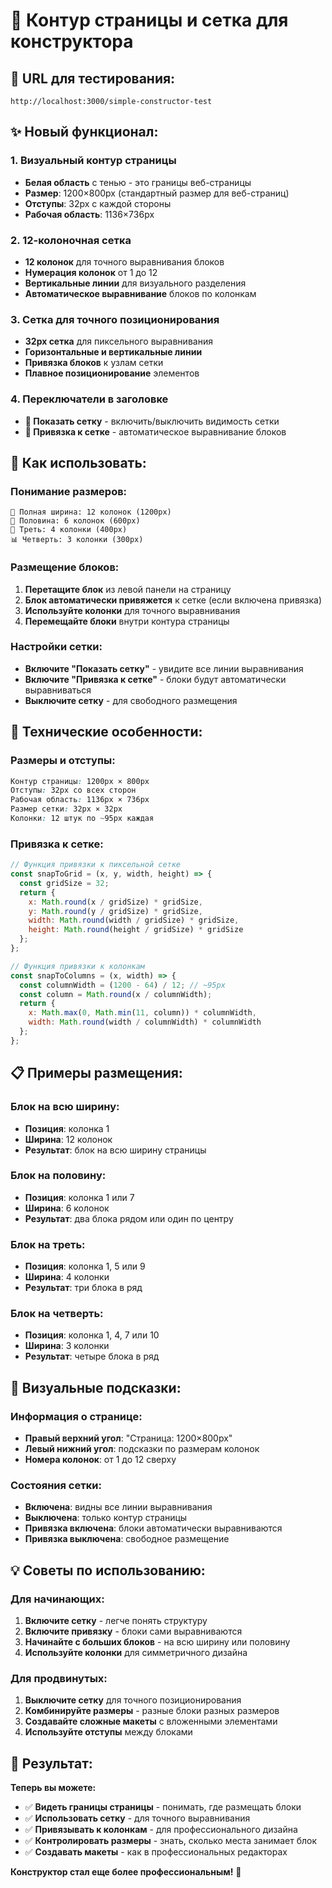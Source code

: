 # 📐 Контур страницы и сетка для конструктора

## 🚀 **URL для тестирования:**
`http://localhost:3000/simple-constructor-test`

## ✨ **Новый функционал:**

### 1. Визуальный контур страницы
- **Белая область** с тенью - это границы веб-страницы
- **Размер**: 1200×800px (стандартный размер для веб-страниц)
- **Отступы**: 32px с каждой стороны
- **Рабочая область**: 1136×736px

### 2. 12-колоночная сетка
- **12 колонок** для точного выравнивания блоков
- **Нумерация колонок** от 1 до 12
- **Вертикальные линии** для визуального разделения
- **Автоматическое выравнивание** блоков по колонкам

### 3. Сетка для точного позиционирования
- **32px сетка** для пиксельного выравнивания
- **Горизонтальные и вертикальные линии**
- **Привязка блоков** к узлам сетки
- **Плавное позиционирование** элементов

### 4. Переключатели в заголовке
- **📐 Показать сетку** - включить/выключить видимость сетки
- **🧲 Привязка к сетке** - автоматическое выравнивание блоков

## 🎯 **Как использовать:**

### Понимание размеров:
```
📏 Полная ширина: 12 колонок (1200px)
📱 Половина: 6 колонок (600px)
📐 Треть: 4 колонки (400px)
📊 Четверть: 3 колонки (300px)
```

### Размещение блоков:
1. **Перетащите блок** из левой панели на страницу
2. **Блок автоматически привяжется** к сетке (если включена привязка)
3. **Используйте колонки** для точного выравнивания
4. **Перемещайте блоки** внутри контура страницы

### Настройки сетки:
- **Включите "Показать сетку"** - увидите все линии выравнивания
- **Включите "Привязка к сетке"** - блоки будут автоматически выравниваться
- **Выключите сетку** - для свободного размещения

## 🔧 **Технические особенности:**

### Размеры и отступы:
```css
Контур страницы: 1200px × 800px
Отступы: 32px со всех сторон
Рабочая область: 1136px × 736px
Размер сетки: 32px × 32px
Колонки: 12 штук по ~95px каждая
```

### Привязка к сетке:
```javascript
// Функция привязки к пиксельной сетке
const snapToGrid = (x, y, width, height) => {
  const gridSize = 32;
  return {
    x: Math.round(x / gridSize) * gridSize,
    y: Math.round(y / gridSize) * gridSize,
    width: Math.round(width / gridSize) * gridSize,
    height: Math.round(height / gridSize) * gridSize
  };
};

// Функция привязки к колонкам
const snapToColumns = (x, width) => {
  const columnWidth = (1200 - 64) / 12; // ~95px
  const column = Math.round(x / columnWidth);
  return {
    x: Math.max(0, Math.min(11, column)) * columnWidth,
    width: Math.round(width / columnWidth) * columnWidth
  };
};
```

## 📋 **Примеры размещения:**

### Блок на всю ширину:
- **Позиция**: колонка 1
- **Ширина**: 12 колонок
- **Результат**: блок на всю ширину страницы

### Блок на половину:
- **Позиция**: колонка 1 или 7
- **Ширина**: 6 колонок
- **Результат**: два блока рядом или один по центру

### Блок на треть:
- **Позиция**: колонка 1, 5 или 9
- **Ширина**: 4 колонки
- **Результат**: три блока в ряд

### Блок на четверть:
- **Позиция**: колонка 1, 4, 7 или 10
- **Ширина**: 3 колонки
- **Результат**: четыре блока в ряд

## 🎨 **Визуальные подсказки:**

### Информация о странице:
- **Правый верхний угол**: "Страница: 1200×800px"
- **Левый нижний угол**: подсказки по размерам колонок
- **Номера колонок**: от 1 до 12 сверху

### Состояния сетки:
- **Включена**: видны все линии выравнивания
- **Выключена**: только контур страницы
- **Привязка включена**: блоки автоматически выравниваются
- **Привязка выключена**: свободное размещение

## 💡 **Советы по использованию:**

### Для начинающих:
1. **Включите сетку** - легче понять структуру
2. **Включите привязку** - блоки сами выравниваются
3. **Начинайте с больших блоков** - на всю ширину или половину
4. **Используйте колонки** для симметричного дизайна

### Для продвинутых:
1. **Выключите сетку** для точного позиционирования
2. **Комбинируйте размеры** - разные блоки разных размеров
3. **Создавайте сложные макеты** с вложенными элементами
4. **Используйте отступы** между блоками

## 🎉 **Результат:**

**Теперь вы можете:**
- ✅ **Видеть границы страницы** - понимать, где размещать блоки
- ✅ **Использовать сетку** - для точного выравнивания
- ✅ **Привязывать к колонкам** - для профессионального дизайна
- ✅ **Контролировать размеры** - знать, сколько места занимает блок
- ✅ **Создавать макеты** - как в профессиональных редакторах

**Конструктор стал еще более профессиональным!** 🎯




